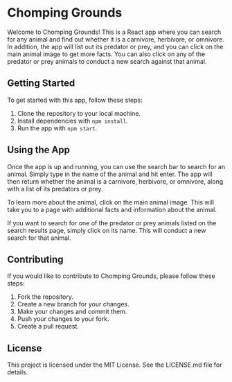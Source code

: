 # Chomping Grounds

Welcome to Chomping Grounds! This is a React app where you can search for any animal and find out whether it is a carnivore, herbivore, or omnivore. In addition, the app will list out its predator or prey, and you can click on the main animal image to get more facts. You can also click on any of the predator or prey animals to conduct a new search against that animal.

## Getting Started

To get started with this app, follow these steps:

1. Clone the repository to your local machine.
2. Install dependencies with `npm install`.
3. Run the app with `npm start`.

## Using the App

Once the app is up and running, you can use the search bar to search for an animal. Simply type in the name of the animal and hit enter. The app will then return whether the animal is a carnivore, herbivore, or omnivore, along with a list of its predators or prey.

To learn more about the animal, click on the main animal image. This will take you to a page with additional facts and information about the animal.

If you want to search for one of the predator or prey animals listed on the search results page, simply click on its name. This will conduct a new search for that animal.

## Contributing

If you would like to contribute to Chomping Grounds, please follow these steps:

1. Fork the repository.
2. Create a new branch for your changes.
3. Make your changes and commit them.
4. Push your changes to your fork.
5. Create a pull request.

## License

This project is licensed under the MIT License. See the LICENSE.md file for details.
